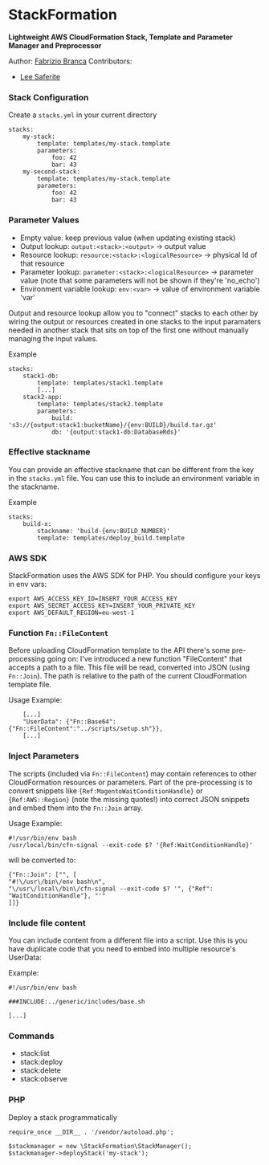 # StackFormation

**Lightweight AWS CloudFormation Stack, Template and Parameter Manager and Preprocessor**

Author: [Fabrizio Branca](https://twitter.com/fbrnc)
Contributors:
 - [Lee Saferite](https://github.com/LeeSaferite)

### Stack Configuration

Create a `stacks.yml` in your current directory

```
stacks:
    my-stack:
        template: templates/my-stack.template
        parameters:
            foo: 42
            bar: 43
    my-second-stack:
        template: templates/my-stack.template
        parameters:
            foo: 42
            bar: 43
```

### Parameter Values

- Empty value: keep previous value (when updating existing stack)
- Output lookup: `output:<stack>:<output>` -> output value
- Resource lookup: `resource:<stack>:<logicalResource>` -> physical Id of that resource
- Parameter lookup: `parameter:<stack>:<logicalResource>` -> parameter value (note that some parameters will not be shown if they're 'no_echo')
- Environment variable lookup: `env:<var>` -> value of environment variable 'var'

Output and resource lookup allow you to "connect" stacks to each other by wiring the output or resources created in
one stacks to the input paramaters needed in another stack that sits on top of the first one without manually 
managing the input values.

Example
```
stacks:
    stack1-db:
        template: templates/stack1.template
        [...]
    stack2-app:
        template: templates/stack2.template
        parameters:
            build: 's3://{output:stack1:bucketName}/{env:BUILD}/build.tar.gz'
            db: '{output:stack1-db:DatabaseRds}'
```

### Effective stackname

You can provide an effective stackname that can be different from the key in the `stacks.yml` file. You can use this to 
include an environment variable in the stackname.

Example
```
stacks:
    build-x:
        stackname: 'build-{env:BUILD_NUMBER}'
        template: templates/deploy_build.template
```

### AWS SDK

StackFormation uses the AWS SDK for PHP. You should configure your keys in env vars:
```
export AWS_ACCESS_KEY_ID=INSERT_YOUR_ACCESS_KEY
export AWS_SECRET_ACCESS_KEY=INSERT_YOUR_PRIVATE_KEY
export AWS_DEFAULT_REGION=eu-west-1
```

### Function `Fn::FileContent`

Before uploading CloudFormation template to the API there's some pre-processing going on:
I've introduced a new function "FileContent" that accepts a path to a file. This file will be read, converted into JSON (using `Fn::Join`).
The path is relative to the path of the current CloudFormation template file.

Usage Example:
```
    [...]
    "UserData": {"Fn::Base64": {"Fn::FileContent":"../scripts/setup.sh"}},
    [...]
```

### Inject Parameters

The scripts (included via `Fn::FileContent`) may contain references to other CloudFormation resources or parameters. 
Part of the pre-processing is to convert snippets like `{Ref:MagentoWaitConditionHandle}` or `{Ref:AWS::Region}` (note the missing quotes!)
into correct JSON snippets and embed them into the `Fn::Join` array.

Usage Example:
```
#!/usr/bin/env bash
/usr/local/bin/cfn-signal --exit-code $? '{Ref:WaitConditionHandle}'
```
will be converted to:
```
{"Fn::Join": ["", [
"#!\/usr\/bin\/env bash\n",
"\/usr\/local\/bin\/cfn-signal --exit-code $? '", {"Ref": "WaitConditionHandle"}, "'"
]]}
```

### Include file content

You can include content from a different file into a script. Use this is you have duplicate code that you need to embed into multiple 
resource's UserData:

Example:
```
#!/usr/bin/env bash

###INCLUDE:../generic/includes/base.sh

[...]
```

### Commands

- stack:list
- stack:deploy
- stack:delete
- stack:observe

### PHP 

Deploy a stack programmatically
```
require_once __DIR__ . '/vendor/autoload.php';

$stackmanager = new \StackFormation\StackManager();
$stackmanager->deployStack('my-stack');
```
